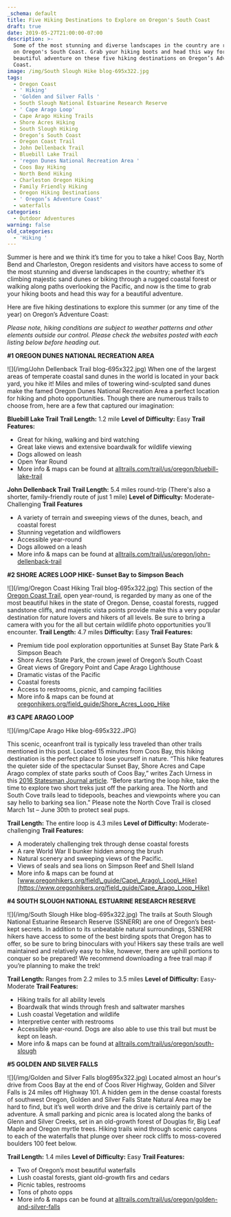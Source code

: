 ```yaml
---
_schema: default
title: Five Hiking Destinations to Explore on Oregon's South Coast
draft: true
date: 2019-05-27T21:00:00-07:00
description: >-
  Some of the most stunning and diverse landscapes in the country are right here
  on Oregon's South Coast. Grab your hiking boots and head this way for a
  beautiful adventure on these five hiking destinations on Oregon’s Adventure
  Coast.
image: /img/South Slough Hike blog-695x322.jpg
tags:
  - Oregon Coast
  - ' Hiking'
  - 'Golden and Silver Falls '
  - South Slough National Estuarine Research Reserve
  - ' Cape Arago Loop'
  - Cape Arago Hiking Trails
  - Shore Acres Hiking
  - South Slough Hiking
  - Oregon’s South Coast
  - Oregon Coast Trail
  - John Dellenback Trail
  - Bluebill Lake Trail
  - 'regon Dunes National Recreation Area '
  - Coos Bay Hiking
  - North Bend Hiking
  - Charleston Oregon Hiking
  - Family Friendly Hiking
  - Oregon Hiking Destinations
  - ' Oregon’s Adventure Coast'
  - waterfalls
categories:
  - Outdoor Adventures
warning: false
old_categories:
  - 'Hiking '
---
```

Summer is here and we think it’s time for you to take a hike! Coos Bay, North Bend and Charleston, Oregon residents and visitors have access to some of the most stunning and diverse landscapes in the country; whether it’s climbing majestic sand dunes or biking through a rugged coastal forest or walking along paths overlooking the Pacific, and now is the time to grab your hiking boots and head this way for a beautiful adventure.

Here are five hiking destinations to explore this summer (or any time of the year) on Oregon’s Adventure Coast:

*Please note, hiking conditions are subject to weather patterns and other elements outside our control. Please check the websites posted with each listing below before heading out.*

**\#1 OREGON DUNES NATIONAL RECREATION AREA**

!\[\](/img/John Dellenback Trail blog-695x322.jpg)
When one of the largest areas of temperate coastal sand dunes in the world is located in your back yard, you hike it! Miles and miles of towering wind-sculpted sand dunes make the famed Oregon Dunes National Recreation Area a perfect location for hiking and photo opportunities. Though there are numerous trails to choose from, here are a few that captured our imagination:

**Bluebill Lake Trail** **Trail Length:** 1.2 mile
**Level of Difficulty:** Easy
**Trail Features:**

* Great for hiking, walking and bird watching
* Great lake views and extensive boardwalk for wildlife viewing
* Dogs allowed on leash
* Open Year Round
* More info & maps can be found at [alltrails.com/trail/us/oregon/bluebill-lake-trail](https://www.alltrails.com/trail/us/oregon/bluebill-lake-trail)

**John Dellenback Trail** **Trail Length:** 5.4 miles round-trip (There's also a shorter, family-friendly route of just 1 mile)
**Level of Difficulty:** Moderate- Challenging
**Trail Features**

* A variety of terrain and sweeping views of the dunes, beach, and coastal forest
* Stunning vegetation and wildflowers
* Accessible year-round
* Dogs allowed on a leash
* More info & maps can be found at [alltrails.com/trail/us/oregon/john-dellenback-trail](https://www.alltrails.com/trail/us/oregon/john-dellenback-trail)

**\#2 SHORE ACRES LOOP HIKE- Sunset Bay to Simpson Beach**

!\[\](/img/Oregon Coast Hiking Trail blog-695x322.jpg)
This section of the [Oregon Coast Trail](https://www.backpacker.com/trips/long-trails/oregon-coast-trail), open year-round, is regarded by many as one of the most beautiful hikes in the state of Oregon. Dense, coastal forests, rugged sandstone cliffs, and majestic vista points provide make this a very popular destination for nature lovers and hikers of all levels. Be sure to bring a camera with you for the all but certain wildlife photo opportunities you’ll encounter.
**Trail Length:** 4.7 miles
**Difficulty:** Easy
**Trail Features:**

* Premium tide pool exploration opportunities at Sunset Bay State Park & Simpson Beach
* Shore Acres State Park, the crown jewel of Oregon’s South Coast
* Great views of Gregory Point and Cape Arago Lighthouse
* Dramatic vistas of the Pacific
* Coastal forests
* Access to restrooms, picnic, and camping facilities
* More info & maps can be found at [oregonhikers.org/field\_guide/Shore\_Acres\_Loop\_Hike](https://www.oregonhikers.org/field_guide/Shore_Acres_Loop_Hike)

**\#3 CAPE ARAGO LOOP**

!\[\](/img/Cape Arago Hike blog-695x322.JPG)

This scenic, oceanfront trail is typically less traveled than other trails mentioned in this post. Located 15 minutes from Coos Bay, this hiking destination is the perfect place to lose yourself in nature. “This hike features the quieter side of the spectacular Sunset Bay, Shore Acres and Cape Arago complex of state parks south of Coos Bay,” writes Zach Urness in this [2016 Statesman Journal article](https://www.statesmanjournal.com/story/travel/outdoors/2016/01/06/oregon-top-5-best-hikes-near-coos-bay-north-bend-sunset-bay/78317672/). “Before starting the loop hike, take the time to explore two short treks just off the parking area. The North and South Cove trails lead to tidepools, beaches and viewpoints where you can say hello to barking sea lion.”  Please note the North Cove Trail is closed March 1st – June 30th to protect seal pups.

**Trail Length:** The entire loop is 4.3 miles
**Level of Difficulty:** Moderate- challenging
**Trail Features:**

* A moderately challenging trek through dense coastal forests
* A rare World War II bunker hidden among the brush
* Natural scenery and sweeping views of the Pacific.
* Views of seals and sea lions on Simpson Reef and Shell Island
* More info & maps can be found at [www.oregonhikers.org/field\_guide/Cape\_Arago\_Loop\_Hike](https://www.oregonhikers.org/field_guide/Cape_Arago_Loop_Hike)

**\#4 SOUTH SLOUGH NATIONAL ESTUARINE RESEARCH RESERVE**

!\[\](/img/South Slough Hike blog-695x322.jpg) The trails at South Slough National Estuarine Research Reserve (SSNERR) are one of Oregon’s best-kept secrets. In addition to its unbeatable natural surroundings, SSNERR hikers have access to some of the best birding spots that Oregon has to offer, so be sure to bring binoculars with you! Hikers say these trails are well maintained and relatively easy to hike, however, there are uphill portions to conquer so be prepared!  We recommend downloading a free trail map if you’re planning to make the trek!

**Trail Length:** Ranges from 2.2 miles to 3.5 miles
**Level of Difficulty:** Easy- Moderate
**Trail Features:**

* Hiking trails for all ability levels
* Boardwalk that winds through fresh and saltwater marshes
* Lush coastal Vegetation and wildlife
* Interpretive center with restrooms
* Accessible year-round. Dogs are also able to use this trail but must be kept on leash.
* More info & maps can be found at [alltrails.com/trail/us/oregon/south-slough](https://www.alltrails.com/trail/us/oregon/south-slough-national-estuarine-research-reserve)

**\#5 GOLDEN AND SILVER FALLS**

!\[\](/img/Golden and Silver Falls blog695x322.jpg)
Located almost an hour's drive from Coos Bay at the end of Coos River Highway, Golden and Silver Falls is 24 miles off Highway 101. A hidden gem in the dense coastal forests of southwest Oregon, Golden and Silver Falls State Natural Area may be hard to find, but it’s well worth drive and the drive is certainly part of the adventure. A small parking and picnic area is located along the banks of Glenn and Silver Creeks, set in an old-growth forest of Douglas fir, Big Leaf Maple and Oregon myrtle trees. Hiking trails wind through scenic canyons to each of the waterfalls that plunge over sheer rock cliffs to moss-covered boulders 100 feet below.

**Trail Length:** 1.4 miles
**Level of Difficulty:** Easy
**Trail Features:**

* Two of Oregon’s most beautiful waterfalls
* Lush coastal forests, giant old-growth firs and cedars
* Picnic tables, restrooms
* Tons of photo opps
* More info & maps can be found at [alltrails.com/trail/us/oregon/golden-and-silver-falls](https://www.alltrails.com/trail/us/oregon/golden-and-silver-falls)